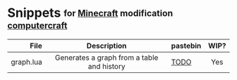 <!-- Written in Markdown, use it to view it! -->

 Snippets <sub><sup>for [Minecraft][MC Web] modification [computercraft][CC Web]</sup></sub>
=======================================================================


|    File   |                   Description              |     pastebin   | WIP? |
|----------:|:------------------------------------------:|:---------------|:----:|
| graph.lua | Generates a graph from a table and history | [ TODO ][none] | Yes  |


<!---- LINK LIST ---->
[none]: pastebin.com
<!-- Snippets -->

<!-- Other things -->
[MC Web]: http://minecraft.net
[CC Web]: http://computercraft.info